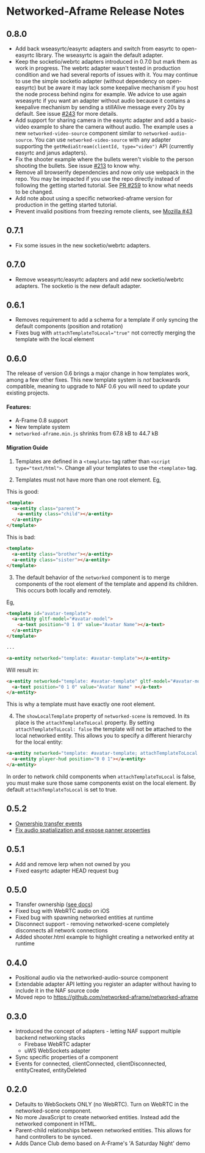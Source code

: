 # Networked-Aframe Release Notes

## 0.8.0

- Add back wseasyrtc/easyrtc adapters and switch from easyrtc to open-easyrtc
  library. The wseasyrtc is again the default adapter.
- Keep the socketio/webrtc adapters introduced in 0.7.0 but mark them as
  work in progress. The webrtc adapter wasn't tested in production condition
  and we had several reports of issues with it. You may continue to
  use the simple socketio adapter (without dependency on open-easyrtc) but be
  aware it may lack some keepalive mechanism if you host the node process
  behind nginx for example. We advice to use again wseasyrtc if you want an
  adapter without audio because it contains a keepalive mechanism by sending a
  stillAlive message every 20s by default. See issue [#243](https://github.com/networked-aframe/networked-aframe/issues/243)
  for more details.
- Add support for sharing camera in the easyrtc adapter and add a basic-video
  example to share the camera without audio. The example uses a new `networked-video-source`
  component similar to `networked-audio-source`. You can use `networked-video-source` with any adapter
  supporting the `getMediaStream(clientId, type="video")` API (currently easyrtc
  and janus adapters).
- Fix the shooter example where the bullets weren't visible to the person
  shooting the bullets. See issue [#213](https://github.com/networked-aframe/networked-aframe/issues/213) to know why.
- Remove all browserify dependencies and now only use webpack in the repo. You
  may be impacted if you use the repo directly instead of following the getting
  started tutorial. See [PR #259](https://github.com/networked-aframe/networked-aframe/pull/259) to know what needs to be changed.
- Add note about using a specific networked-aframe version for production in
  the getting started tutorial.
- Prevent invalid positions from freezing remote clients, see [Mozilla #43](https://github.com/MozillaReality/networked-aframe/pull/43)

## 0.7.1

- Fix some issues in the new socketio/webrtc adapters.

## 0.7.0

- Remove wseasyrtc/easyrtc adapters and add new socketio/webrtc adapters.
  The socketio is the new default adapter.

## 0.6.1

- Removes requirement to add a schema for a template if only syncing the default components (position and rotation)
- Fixes bug with `attachTemplateToLocal="true"` not correctly merging the template with the local element

## 0.6.0

The release of version 0.6 brings a major change in how templates work, among a few other fixes. This new template system is _not_ backwards compatible, meaning to upgrade to NAF 0.6 you will need to update your existing projects.

#### Features:
- A-Frame 0.8 support
- New template system
- `networked-aframe.min.js` shrinks from 67.8 kB to 44.7 kB

#### Migration Guide

1. Templates are defined in a `<template>` tag rather than `<script type="text/html">`. Change all your templates to use the `<template>` tag.

2. Templates must not have more than one root element. Eg,

This is good:

```html
<template>
  <a-entity class="parent">
    <a-entity class="child"></a-entity>
  </a-entity>
</template>
```

This is bad:


```html
<template>
  <a-entity class="brother"></a-entity>
  <a-entity class="sister"></a-entity>
</template>
```

3. The default behavior of the `networked` component is to merge components of the root element of the template and append its children. This occurs both locally and remotely.

Eg,

```html
<template id="avatar-template">
  <a-entity gltf-model="#avatar-model">
    <a-text position="0 1 0" value="Avatar Name"></a-text>
  </a-entity>
</template>

...

<a-entity networked="template: #avatar-template"></a-entity>
```

Will result in:

```html
<a-entity networked="template: #avatar-template" gltf-model="#avatar-model">
  <a-text position="0 1 0" value="Avatar Name" ></a-text>
</a-entity>
```

This is why a template must have exactly one root element.

4. The `showLocalTemplate` property of `networked-scene` is removed. In its place is the `attachTemplateToLocal` property. By setting `attachTemplateToLocal: false` the template will not be attached to the local networked entity. This allows you to specify a different hierarchy for the local entity:

```html
<a-entity networked="template: #avatar-template; attachTemplateToLocal: false;">
  <a-entity player-hud position="0 0 1"></a-entity>
</a-entity>
```

In order to network child components when `attachTemplateToLocal` is false, you must make sure those same components exist on the local element. By default `attachTemplateToLocal` is set to true.

## 0.5.2
- [Ownership transfer events](https://github.com/networked-aframe/networked-aframe/pull/99)
- [Fix audio spatialization and expose panner properties](https://github.com/networked-aframe/networked-aframe/pull/100)

## 0.5.1
- Add and remove lerp when not owned by you
- Fixed easyrtc adapter HEAD request bug

## 0.5.0
- Transfer ownership ([see docs](https://github.com/networked-aframe/networked-aframe#transfer-entity-ownership))
- Fixed bug with WebRTC audio on iOS
- Fixed bug with spawning networked entities at runtime
- Disconnect support - removing networked-scene completely disconnects all network connections
- Added shooter.html example to highlight creating a networked entity at runtime

## 0.4.0
- Positional audio via the networked-audio-source component
- Extendable adapter API letting you register an adapter without having to include it in the NAF source code
- Moved repo to https://github.com/networked-aframe/networked-aframe

## 0.3.0
- Introduced the concept of adapters - letting NAF support multiple backend networking stacks
    - Firebase WebRTC adapter
    - uWS WebSockets adapter
- Sync specific properties of a component
- Events for connected, clientConnected, clientDisconnected, entityCreated, entityDeleted

## 0.2.0
- Defaults to WebSockets ONLY (no WebRTC). Turn on WebRTC in the networked-scene component.
- No more JavaScript to create networked entities. Instead add the networked component in HTML.
- Parent-child relationships between networked entities. This allows for hand controllers to be synced.
- Adds Dance Club demo based on A-Frame's 'A Saturday Night' demo
